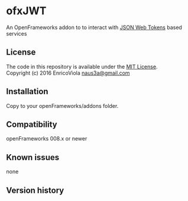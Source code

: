 ofxJWT
=====================================

An OpenFrameworks addon to to interact with [JSON Web Tokens](https://jwt.io/) based services 

License
-------
The code in this repository is available under the [MIT License](https://secure.wikimedia.org/wikipedia/en/wiki/Mit_license).  
Copyright (c) 2016 Enrico<naus3a>Viola
naus3a@gmail.com

Installation
------------
Copy to your openFrameworks/addons folder.

Compatibility
------------
openFrameworks 008.x or newer 


Known issues
------------
none

Version history
------------



